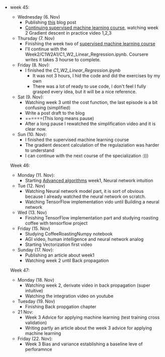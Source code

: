 * week 45:
  * Wednesday (6. Nov)
    * Publishing [this](https://zsvl.wordpress.com/2024/11/06/my-confusion-about-the-video-building-a-neural-network-from-scratch/) blog post
    * [Continuing supervised machine learning course](https://www.coursera.org/learn/machine-learning/lecture/10ZVv/choosing-the-learning-rate), watching week 2 Gradient descent in practice video 1,2,3
  * Thursday (7. Nov)
    * Finishing the week two of [supervised machine learning course](https://www.coursera.org/learn/machine-learning/lecture/10ZVv/choosing-the-learning-rate) 
    * I'll continue with the Week2/C1W2A1/C1_W2_Linear_Regression.ipynb. Coursere writes it takes 3 hourse to complete.
  * Friday (8. Nov):
    * I finished  the _C1_W2_Linear_Regression.ipynb_ 
      * It was not 3 hours, I hid the code and did the exercises by my own
      * There was a lot of ready to use code, I don't feel I fully grasped every idea, but it will be a nice reference.
  * Sat (9. Nov):
    * Watching week 3 until the cost function, the last episode is a bit confusing (simplified)
    * Write a post draft to the blog
    * ======(This long means pause)
    * After a long pause I rewatched the simplification video and it is clear now.
  * Sun (10. Nov):
    * I finished the supervised machine learning course
    * The gradient descent calculation of the regulaziation was harder to understand
    * I can continue with the next course of the specialization :)))
  
  Week 46:
  
  * Monday (11. Nov):
    * Starting [Advanced algorithms](https://www.coursera.org/learn/advanced-learning-algorithms/home/week/1) week1, Neural network intuition
  * Tue (12. Nov)
    * Watching Neural network model part, it is sort of obvious because I already watched the neural network on scratch.
    * Watching TensorFlow implementation vido until Building a neural network
  * Wed (13. Nov)
    * Finishing TensorFlow implementation part and studying roasting coffee with tensorflow project
  * Friday (15. Nov)
    * Studying CoffeeRoastingNumpy notebook
    * AGI video, human intelligence and neural network analog
    * Starting Vectorization first video 
  * Sunday (17. Nov):
    * Publishing an article about week1
    * Watching week 2 until Back propagation
  
  Week 47:
  
  * Monday (18. Nov)
    * Watching week 2, derivate video in back propagation (super intuitive)
    * Watching the integration video on youtube
  * Tuesday (19. Nov)
    * Finishing Back propgation chapter
  * 21 Nov:
    * Week 3 Advice for applying machine learning (test training cross validation)
    * Writing partly an article about the week 3 advice for applying machine learning
  * Friday (22. Nov):
    * Week 3 Bias and variance establishing a baseline leve of perforamnce